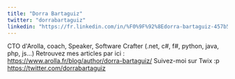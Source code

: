```yaml
---
title: "Dorra Bartaguiz"
twitter: "dorrabartaguiz"
linkedin: "https://fr.linkedin.com/in/%F0%9F%92%8Edorra-bartaguiz-457b5315"
---
```


CTO d'Arolla, coach, Speaker, Software Crafter (.net, c#, f#, python, java, php, js...) 
Retrouvez mes articles par ici :
https://www.arolla.fr/blog/author/dorra-bartaguiz/
Suivez-moi sur Twix :p
https://twitter.com/dorrabartaguiz
